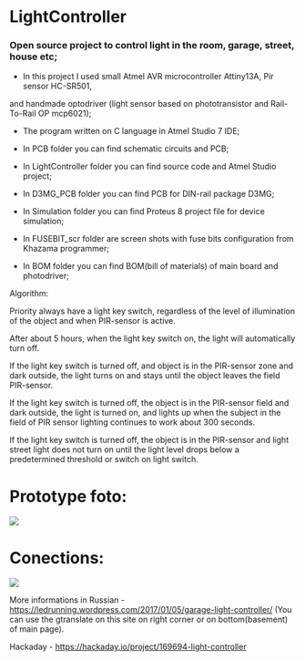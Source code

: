 # LightController

### Open source project to control light in the room, garage, street, house etc;

* In this project I used small Atmel AVR microcontroller Attiny13A, Pir sensor HC-SR501,

and handmade optodriver (light sensor based on phototransistor and Rail-To-Rail OP mcp6021);

* The program written on C language in Atmel Studio 7 IDE;

* In PCB folder you can find schematic circuits and PCB;

* In LightController folder you can find source code and Atmel Studio project;

* In D3MG_PCB folder you can find PCB for DIN-rail package D3MG;

* In Simulation folder you can find Proteus 8 project file for device simulation;

* In FUSEBIT_scr folder are screen shots with fuse bits configuration from Khazama programmer;

* In BOM folder you can find BOM(bill of materials) of main board and photodriver;

Algorithm:

Priority always have a light key switch, regardless of the level of illumination of the object and when PIR-sensor is active.

After about 5 hours, when the light key switch on, the light will automatically turn off. 

If the light key switch is turned off, and object is in the PIR-sensor zone and dark outside, the light turns on and stays until the object leaves the field PIR-sensor.

If the light key switch is turned off, the object is in the PIR-sensor field and dark outside, the light is turned on, and lights up when the subject in the field of PIR sensor lighting continues to work about 300 seconds.

If the light key switch is turned off, the object is in the PIR-sensor and light street light does not turn on until the light level drops below a predetermined threshold or switch on light switch.

# Prototype foto: 

<img src="https://habrastorage.org/files/e9f/563/888/e9f563888cdf4c149a052febf3b871ff.jpg"/>

# Conections: 

<img src="https://habrastorage.org/files/5c6/6e2/3ce/5c66e23ce82f4ff2a964b5d229b054eb.jpg"/>

More informations in Russian - https://ledrunning.wordpress.com/2017/01/05/garage-light-controller/ (You can use the gtranslate on this site on right corner or on bottom(basement) of main page).

Hackaday - https://hackaday.io/project/169694-light-controller
